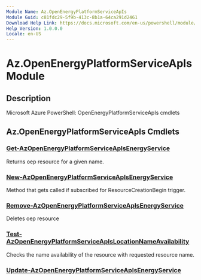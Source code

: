 ```yaml
---
Module Name: Az.OpenEnergyPlatformServiceApIs
Module Guid: c81fdc29-5f9b-413c-8b1a-64ca291d2461
Download Help Link: https://docs.microsoft.com/en-us/powershell/module/az.openenergyplatformserviceapis
Help Version: 1.0.0.0
Locale: en-US
---
```


# Az.OpenEnergyPlatformServiceApIs Module
## Description
Microsoft Azure PowerShell: OpenEnergyPlatformServiceApIs cmdlets

## Az.OpenEnergyPlatformServiceApIs Cmdlets
### [Get-AzOpenEnergyPlatformServiceApIsEnergyService](Get-AzOpenEnergyPlatformServiceApIsEnergyService.md)
Returns oep resource for a given name.

### [New-AzOpenEnergyPlatformServiceApIsEnergyService](New-AzOpenEnergyPlatformServiceApIsEnergyService.md)
Method that gets called if subscribed for ResourceCreationBegin trigger.

### [Remove-AzOpenEnergyPlatformServiceApIsEnergyService](Remove-AzOpenEnergyPlatformServiceApIsEnergyService.md)
Deletes oep resource

### [Test-AzOpenEnergyPlatformServiceApIsLocationNameAvailability](Test-AzOpenEnergyPlatformServiceApIsLocationNameAvailability.md)
Checks the name availability of the resource with requested resource name.

### [Update-AzOpenEnergyPlatformServiceApIsEnergyService](Update-AzOpenEnergyPlatformServiceApIsEnergyService.md)


